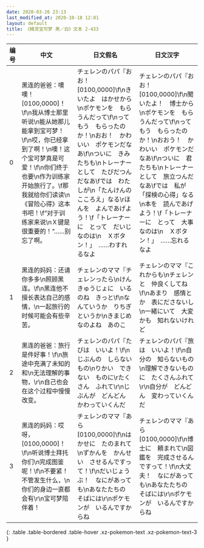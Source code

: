 ```yaml
---
date: 2020-03-26 23:13
last_modified_at: 2020-10-18 12:01
layout: default
title: 《精灵宝可梦 黑／白》文本 2-433
---
```

| 编号 | 中文 | 日文假名 | 日文汉字 |
| ---- | ---- | ---- | --- |
| 0 | 黑连的爸爸：噢噢！[0100,0000]！\f\n我从博士那里听说\n能从她那儿能拿到宝可梦！\f\n哎，你已经拿到了啊！\n噢！这个宝可梦真是可爱！\f\n你们终于也要\n作为训练家开始旅行了。\f那我就给你们读读\n《冒险心得》这本书吧！\f“对于训练家来说\nＸ键是很重要的！”……别忘了啊。 | チェレンのパパ『おお！　[0100,0000]\f\nきいたよ　はかせから\nポケモンを　もらうんだって\f\nって　もう　もらったのか！\nおお！　かわいい　ポケモンだなあ\f\nついに　きみたちも\nトレーナーとして　たびだつんだなあ\fでは　わたしが\n「たんけんの　こころえ」なる\rほんを　よんであげよう！\f「トレーナーに　とって　だいじなのは\n　Ｘボタン！」　……わすれるなよ | チェレンのパパ『おお！　[0100,0000]\f\n聞いたよ！　博士から\nポケモンを　もらうんだって\f\nって　もう　もらったのか！\nおおう！　かわいい　ポケモンだなあ\f\nついに　君たちも\nトレーナーとして　旅立つんだなあ\fでは　私が　「探検の心得」なる\n本を　読んであげよう！\f「トレーナーに　とって　大事なのは\n　Ｘボタン！」　……忘れるなよ |
| 1 | 黑连的妈妈：还请你多多\n照顾黑连。\f\n黑连他不擅长表达自己的感情，\n一起旅行的时候可能会有些辛苦。 | チェレンのママ『チェレンったら\nけんきゅうじょに　いるのね　きっと\f\nなんていうか　りちぎ　というか\nきまじめ　なのよね　あのこ | チェレンのママ『これからも\nチェレンと　仲良くしてね\f\nあまり　感情とか　表にださないし\n一緒にいて　大変かも　知れないけれど |
| 2 | 黑连的爸爸：旅行是件好事！\f\n旅途中充满了未知的和\n无法理解的事物，\r\n自己也会在这个过程中慢慢改变。 | チェレンのパパ『たびは　いいよ！\f\nじぶんの　しらない　もの\nりかい　できない　ものに\rたくさん　ふれて\r\nじぶんが　どんどん　かわっていくんだ | チェレンのパパ『旅は　いいよ！\f\n自分の　知らないもの\n理解できないものに　たくさんふれて\r\n自分が　どんどん　変わっていくんだ |
| 3 | 黑连的妈妈：哎呀，[0100,0000]！\f\n听说博士拜托你们\n完成图鉴呢！\f\n不要紧！不管发生什么，\n你们的身边一直都会有\r\n宝可梦陪伴着！ | チェレンのママ『あら　[0100,0000]\f\nはかせに　たのまれて\nずかんを　かんせい　させるんですって！\f\nだいじょうぶ！　なにがあっても\nあなたたちの　そばには\r\nポケモンが　いるんですからね | チェレンのママ『あら　[0100,0000]\f\n博士に　頼まれて\n図鑑を　完成させるんですって！\f\n大丈夫！　なにがあっても\nあなたたちの　そばには\r\nポケモンが　いるんですからね |
{: .table .table-bordered .table-hover .xz-pokemon-text .xz-pokemon-text-3 }